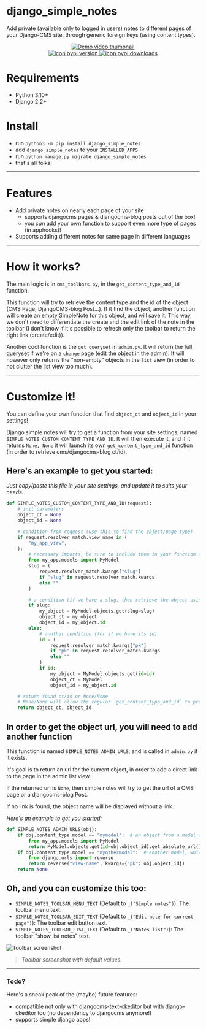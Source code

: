# django_simple_notes

Add private (available only to logged in users) notes to different pages of your Django-CMS site, through generic foreign keys (using content types).

<div align="center">
  <a href="https://gitlab.com/kapt/open-source/django-simple-notes/uploads/3347c5f7a59fc03ccdf085910ffe8ce3/django-simple-notes-demo.webm">
    <img src="https://gitlab.com/kapt/open-source/django-simple-notes/uploads/6627c1021ab019d79b984a6e54261525/image.png" alt="Demo video thumbnail" />
  </a>
</div>

<div align="center">
  <a href="https://pypi.org/project/django-simple-notes/">
    <img src="https://img.shields.io/pypi/v/django-simple-notes?color=%232a2" alt="icon pypi version" />
  </a>
  <a href="https://pypi.org/project/django-simple-notes/">
    <img src="https://img.shields.io/pypi/dm/django-simple-notes?color=%232a2" alt="icon pypi downloads" />
  </a>
</div>

# Requirements

- Python 3.10+
- Django 2.2+

# Install

- run `python3 -m pip install django_simple_notes`
- add `django_simple_notes` to your `INSTALLED_APPS`
- run `python manage.py migrate django_simple_notes`
- that's all folks!

----

# Features

- Add private notes on nearly each page of your site
  - supports djangocms pages & djangocms-blog posts out of the box!
  - you *can* add your own function to support even more type of pages (in apphooks)!
- Supports adding different notes for same page in different languages

----

# How it works?

The main logic is in `cms_toolbars.py`, in the `get_content_type_and_id` function.

This function will try to retrieve the content type and the id of the object (CMS Page, DjangoCMS-blog Post...). If it find the object, another function will create an empty SimpleNote for this object, and will save it. This way, we don't need to differentiate the create and the edit link of the note in the toolbar (I don't know if it's possible to refresh only the toolbar to return the right link (create/edit)).

Another cool function is the `get_queryset` in `admin.py`. It will return the full queryset if we're on a `change` page (edit the object in the admin). It will however only returns the "non-empty" objects in the `list` view (in order to not clutter the list view too much).

----

# Customize it!

You can define your own function that find `object_ct` and `object_id` in your settings!

Django simple notes will try to get a function from your site settings, named `SIMPLE_NOTES_CUSTOM_CONTENT_TYPE_AND_ID`. It will then execute it, and if it returns `None, None` it will launch its own `get_content_type_and_id` function (in order to retrieve cms/djangocms-blog ct/id).

## Here's an example to get you started:

*Just copy/paste this file in your site settings, and update it to suits your needs.*

```py
def SIMPLE_NOTES_CUSTOM_CONTENT_TYPE_AND_ID(request):
    # init parameters
    object_ct = None
    object_id = None

    # condition from request (use this to find the object/page type)
    if request.resolver_match.view_name in (
        "my_app_view",
    ):
        # necessary imports, be sure to include them in your function or you might stumble accross an import loop
        from my_app.models import MyModel
        slug = (
            request.resolver_match.kwargs["slug"]
            if "slug" in request.resolver_match.kwargs
            else ""
        )

        # a condition (if we have a slug, then retrieve the object using its slug)
        if slug:
            my_object = MyModel.objects.get(slug=slug)
            object_ct = my_object
            object_id = my_object.id
        else:
            # another condition (for if we have its id)
            id = (
                request.resolver_match.kwargs["pk"]
                if "pk" in request.resolver_match.kwargs
                else ""
            )
            if id:
                my_object = MyModel.objects.get(id=id)
                object_ct = MyModel
                object_id = my_object.id

    # return found ct/id or None/None
    # None/None will allow the regular `get_content_type_and_id` to proceed, searching for cms or blog pages
    return object_ct, object_id
```

## In order to get the object url, you will need to add another function

This function is named `SIMPLE_NOTES_ADMIN_URLS`, and is called in `admin.py` if it exists.

It's goal is to return an url for the current object, in order to add a direct link to the page in the admin list view.

If the returned url is `None`, then simple notes will try to get the url of a CMS page or a djangocms-blog Post.

If no link is found, the object name will be displayed without a link.

*Here's an example to get you started:*

```py
def SIMPLE_NOTES_ADMIN_URLS(obj):
    if obj.content_type.model == "mymodel":  # an object from a model with get_absolute_url()
        from my_app.models import MyModel
        return MyModel.objects.get(id=obj.object_id).get_absolute_url()
    if obj.content_type.model == "myothermodel":  # another model, which don't have get_absolute_url()
        from django.urls import reverse
        return reverse("view-name", kwargs={"pk": obj.object_id})
    return None
```

## Oh, and you can customize this too:

* `SIMPLE_NOTES_TOOLBAR_MENU_TEXT` (Default to `_("Simple notes")`): The toolbar menu text.
* `SIMPLE_NOTES_TOOLBAR_EDIT_TEXT` (Default to `_("Edit note for current page")`): The toolbar edit button text.
* `SIMPLE_NOTES_TOOLBAR_LIST_TEXT` (Default to `_("Notes list")`): The toolbar "show list notes" text.

![Toolbar screenshot](https://gitlab.com/kapt/open-source/django-simple-notes/uploads/b816124205dee0bc44799e03a1e291b4/image.png)
> *Toolbar screenshot with default values.*

----

### Todo?

Here's a sneak peak of the (maybe) future features:

- compatible not only with djangocms-text-ckeditor but with django-ckeditor too (no dependency to djangocms anymore!)
- supports simple django apps!
